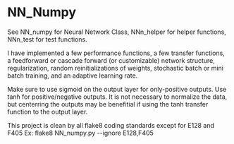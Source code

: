 # NN_Numpy

See NN_numpy for Neural Network Class, NNn_helper for helper functions,
NNn_test for test functions.

I have implemented a few performance functions, a few transfer functions, 
a feedforward or cascade forward (or customizable) network structure, 
regularization, random reinitializations of weights, 
stochastic batch or mini batch training, and an adaptive learning rate.

Make sure to use sigmoid on the output layer for only-positive outputs.
Use tanh for positive/negative outputs. It is not necessary to normalize the data, 
but centerring the outputs may be benefitial if using the tanh transfer function to the output layer.

This project is clean by all flake8 coding standards except for E128 and F405
Ex: flake8 NN_numpy.py --ignore E128,F405